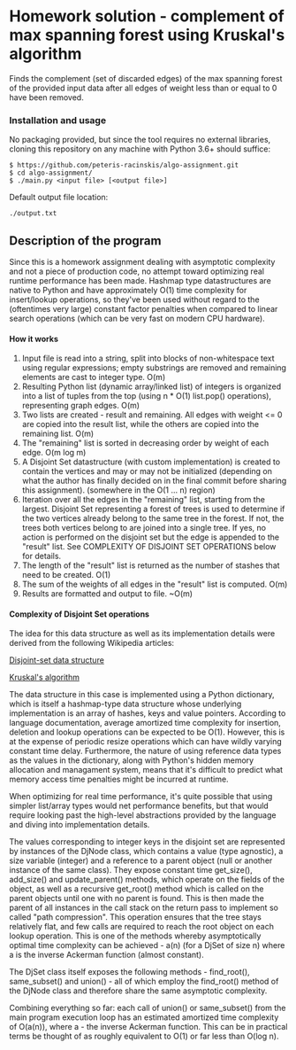 # Homework solution - complement of max spanning forest using Kruskal's algorithm

Finds the complement (set of discarded edges) of the max spanning forest of the provided input data after all edges of weight less than or equal to 0 have been removed.

### Installation and usage

No packaging provided, but since the tool requires no external libraries, cloning this repository on any machine with Python 3.6+ should suffice:

```
$ https://github.com/peteris-racinskis/algo-assignment.git
$ cd algo-assignment/
$ ./main.py <input file> [<output file>]

```

Default output file location:

```
./output.txt

```

## Description of the program 

Since this is a homework assignment dealing with asymptotic complexity and not a piece of production code, no attempt toward optimizing real runtime performance has been made. Hashmap type datastructures are native to Python and have approximately O(1) time complexity for insert/lookup operations, so they've been used without regard to the (oftentimes very large) constant factor penalties when compared to linear search operations (which can be very fast on modern CPU hardware).

#### How it works

1. Input file is read into a string, split into blocks of non-whitespace text using regular expressions; empty substrings are removed and remaining elements are cast to integer type. O(m)
2. Resulting Python list (dynamic array/linked list) of integers is organized into a list of tuples from the top (using n * O(1) list.pop() operations), representing graph edges. O(m)
3. Two lists are created - result and remaining. All edges with weight <= 0 are copied into the result list, while the others are copied into the remaining list. O(m)
4. The "remaining" list is sorted in decreasing order by weight of each edge. O(m log m)
5. A Disjoint Set datastructure (with custom implementation) is created to contain the vertices and may or may not be initialized (depending on what the author has finally decided on in the final commit before sharing this assignment). (somewhere in the O(1 ... n) region)
6. Iteration over all the edges in the "remaining" list, starting from the largest. Disjoint Set representing a forest of trees is used to determine if the two vertices already belong to the same tree in the forest. If not, the trees both vertices belong to are joined into a single tree. If yes, no action is performed on the disjoint set but the edge is appended to the "result" list. See COMPLEXITY OF DISJOINT SET OPERATIONS below for details.
7. The length of the "result" list is returned as the number of stashes that need to be created. O(1)
8. The sum of the weights of all edges in the "result" list is computed. O(m)
9. Results are formatted and output to file. ~O(m)

#### Complexity of Disjoint Set operations

The idea for this data structure as well as its implementation details were derived from the following Wikipedia articles:

[Disjoint-set data structure](https://en.wikipedia.org/wiki/Disjoint-set_data_structure)

[Kruskal's algorithm](https://en.wikipedia.org/wiki/Kruskal%27s_algorithm)

The data structure in this case is implemented using a Python dictionary, which is itself a hashmap-type data structure whose underlying implementation is an array of hashes, keys and value pointers. According to language documentation, average amortized time complexity for insertion, deletion and lookup operations can be expected to be O(1). However, this is at the expense of periodic resize operations which can have wildly varying constant time delay. Furthermore, the nature of using reference data types as the values in the dictionary, along with Python's hidden memory allocation and managament system, means that it's difficult to predict what memory access time penalties might be incurred at runtime. 

When optimizing for real time performance, it's quite possible that using simpler list/array types would net performance benefits, but that would require looking past the high-level abstractions provided by the language and diving into implementation details.

The values corresponding to integer keys in the disjoint set are represented by instances of the DjNode class, which contains a value (type agnostic), a size variable (integer) and a reference to a parent object (null or another instance of the same class). They expose constant time get_size(), add_size() and update_parent() methods, which operate on the fields of the object, as well as a recursive get_root() method which is called on the parent objects until one with no parent is found. This is then made the parent of all instances in the call stack on the return pass to implement so called "path compression". This operation ensures that the tree stays relatively flat, and few calls are required to reach the root object on each lookup operation. This is one of the methods whereby asymptotically optimal time complexity can be achieved - a(n) (for a DjSet of size n) where a is the inverse Ackerman function (almost constant).

The DjSet class itself exposes the following methods - find_root(), same_subset() and union() - all of which employ the find_root() method of the DjNode class and therefore share the same asymptotic complexity.

Combining everything so far: each call of union() or same_subset() from the main program execution loop has an estimated amortized time complexity of O(a(n)), where a - the inverse Ackerman function. This can be in practical terms be thought of as roughly equivalent to O(1) or far less than O(log n).
